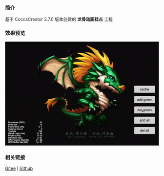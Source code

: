 ### 简介
基于 CocosCreator 3.7.0 版本创建的 **龙骨动画挂点** 工程

### 效果预览
![image](../../../gif/202203/2022030404.gif)

### 相关链接
[Gitee](https://gitee.com/mirrors_cocos-creator/test-cases-3d/tree/v3.0/assets/cases/dragonbones) | [Github](https://github.com/cocos-creator/test-cases-3d/tree/v3.0/assets/cases/dragonbones)